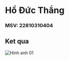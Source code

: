 # Hồ Đức Thắng
### MSV: 22810310404
## Ket qua

![Hinh anh 01](![ee7eaf8a-cfcc-4e25-9ff9-ea136ac82246](https://github.com/user-attachments/assets/3c168c2e-af0d-40fe-ada2-fd6aadeac58d))
